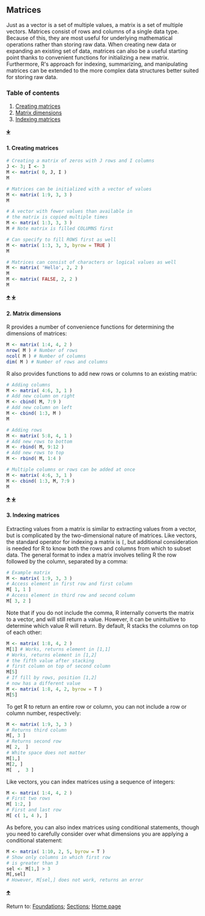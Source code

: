 ## Matrices

Just as a vector is a set of multiple values, a matrix is a set of multiple vectors. Matrices consist of rows and columns of a single data type. Because of this, they are most useful for underlying mathematical operations rather than storing raw data. When creating new data or expanding an existing set of data, matrices can also be a useful starting point thanks to convenient functions for initializing a new matrix. Furthermore, R's approach for indexing, summarizing, and manipulating matrices can be extended to the more complex data structures better suited for storing raw data.

<a name="TOC"></a>
### Table of contents
1. <a href="#S01">Creating matrices</a>
2. <a href="#S02">Matrix dimensions</a>
3. <a href="#S03">Indexing matrices</a>

<a href="#END">&#129147;</a>

<a name="S01"></a>
#### 1. Creating matrices

```R
# Creating a matrix of zeros with J rows and I columns
J <- 3; I <- 3
M <- matrix( 0, J, I )
M

# Matrices can be initialized with a vector of values
M <- matrix( 1:9, 3, 3 )
M

# A vector with fewer values than available in 
# the matrix is copied multiple times
M <- matrix( 1:3, 3, 3 )
M # Note matrix is filled COLUMNS first

# Can specify to fill ROWS first as well
M <- matrix( 1:3, 3, 3, byrow = TRUE )
M

# Matrices can consist of characters or logical values as well
M <- matrix( 'Hello', 2, 2 )
M
M <- matrix( FALSE, 2, 2 )
M
```

<a href="#TOC">&#129145;</a> <a href="#END">&#129147;</a>

<a name="S02"></a>
#### 2. Matrix dimensions

R provides a number of convenience functions for determining the dimensions of matrices:
```R
M <- matrix( 1:4, 4, 2 )
nrow( M ) # Number of rows
ncol( M ) # Number of columns
dim( M ) # Number of rows and columns
```

R also provides functions to add new rows or columns to an existing matrix:
```R
# Adding columns
M <- matrix( 4:6, 3, 1 )
# Add new column on right
M <- cbind( M, 7:9 )
# Add new column on left
M <- cbind( 1:3, M )
M

# Adding rows
M <- matrix( 5:8, 4, 1 )
# Add new rows to bottom
M <- rbind( M, 9:12 )
# Add new rows to top
M <- rbind( M, 1:4 )

# Multiple columns or rows can be added at once
M <- matrix( 4:6, 3, 1 )
M <- cbind( 1:3, M, 7:9 )
M
```

<a href="#TOC">&#129145;</a> <a href="#END">&#129147;</a>

<a name="S03"></a>
#### 3. Indexing matrices

Extracting values from a matrix is similar to extracting values from a vector, but is complicated by the two-dimensional nature of matrices. Like vectors, the standard operator for indexing a matrix is `[`, but additional consideration is needed for R to know both the rows and columns from which to subset data. The general format to index a matrix involves telling R the row followed by the column, separated by a comma:
```R
# Example matrix
M <- matrix( 1:9, 3, 3 )
# Access element in first row and first column
M[ 1, 1 ]
# Access element in third row and second column
M[ 3, 2 ]
```

Note that if you do not include the comma, R internally converts the matrix to a vector, and will still return a value. However, it can be unintuitive to determine which value R will return. By default, R stacks the columns on top of each other:
```R
M <- matrix( 1:8, 4, 2 )
M[1] # Works, returns element in [1,1]
# Works, returns element in [1,2]
# the fifth value after stacking 
# first column on top of second column
M[5]
# If fill by rows, position [1,2] 
# now has a different value
M <- matrix( 1:8, 4, 2, byrow = T )
M[5]
```

To get R to return an entire row or column, you can not include a row or column number, respectively:
```R
M <- matrix( 1:9, 3, 3 )
# Returns third column
M[, 3 ]
# Returns second row
M[ 2,  ]
# White space does not matter
M[1,]
M[2, ]
M[  ,  3 ]
```

Like vectors, you can index matrices using a sequence of integers:
```R
M <- matrix( 1:4, 4, 2 )
# First two rows
M[ 1:2, ]
# First and last row
M[ c( 1, 4 ), ]
```

As before, you can also index matrices using conditional statements, though you need to carefully consider over what dimensions you are applying a conditional statement:
```R
M <- matrix( 1:10, 2, 5, byrow = T )
# Show only columns in which first row
# is greater than 3
sel <- M[1,] > 3
M[,sel]
# However, M[sel,] does not work, returns an error
```

<a href="#TOC">&#129145;</a>

<a name="END"></a>
Return to:
[Foundations](C03_P000_Foundations.md);
[Sections](C00_P002_Chapters.md);
[Home page](https://rettopnivek.github.io/R_training/)

